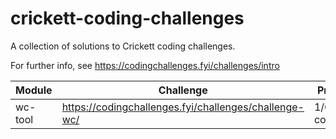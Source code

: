 # crickett-coding-challenges
A collection of solutions to Crickett coding challenges.

For further info, see https://codingchallenges.fyi/challenges/intro

| Module  | Challenge                                             | Progress      |
|---------|-------------------------------------------------------|---------------|
| wc-tool | https://codingchallenges.fyi/challenges/challenge-wc/ | 1/6 completed |